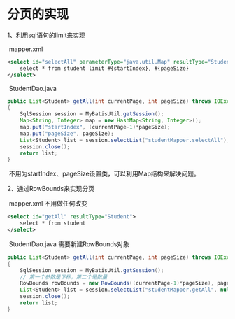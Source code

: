 # 分页的实现

1、利用sql语句的limit来实现

​	mapper.xml

```xml
<select id="selectAll" parameterType="java.util.Map" resultType="Student">
	select * from student limit #{startIndex}, #{pageSize}
</select>
```

​	StudentDao.java

```java
public List<Student> getAll(int currentPage, int pageSize) throws IOException
{
    SqlSession session = MyBatisUtil.getSession();
    Map<String, Integer> map = new HashMap<String, Integer>();
    map.put("startIndex", (currentPage-1)*pageSize);
    map.put("pageSize", pageSize);
    List<Student> list = session.selectList("studentMapper.selectAll");
    session.close();
    return list;
}
```

​	不用为startIndex、pageSize设置类，可以利用Map结构来解决问题。



2、通过RowBounds来实现分页

​	mapper.xml		不用做任何改变

```xml
<select id="getAll" resultType="Student">
	select * from student
</select>
```

​	StudentDao.java		需要新建RowBounds对象

```java
public List<Student> getAll(int currentPage, int pageSize) throws IOException
{
    SqlSession session = MyBatisUtil.getSession();
    // 第一个参数是下标，第二个是数量
    RowBounds rowBounds = new RowBounds((currentPage-1)*pageSize), pageSize);
    List<Student> list = session.selectList("studentMapper.getAll", null, rowBounds);
    session.close();
    return list;
}
```


